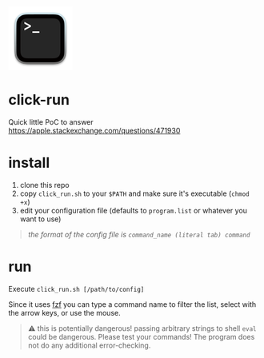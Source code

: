 ![icon](./icon.png)

# click-run

Quick little PoC to answer https://apple.stackexchange.com/questions/471930

# install

1. clone this repo
2. copy `click_run.sh` to your `$PATH` and make sure it's executable (`chmod +x`)
3. edit your configuration file (defaults to `program.list` or whatever you want to use)
> _the format of the config file is `command_name (literal tab) command`_

# run

Execute `click_run.sh [/path/to/config]`

Since it uses [fzf](https://github.com/junegunn/fzf) you can type a command name to filter the list, select with the arrow keys, or use the mouse.

> ⚠️ this is potentially dangerous!
> passing arbitrary strings to shell `eval` could be dangerous. Please test your commands! The program does not do any additional error-checking.
